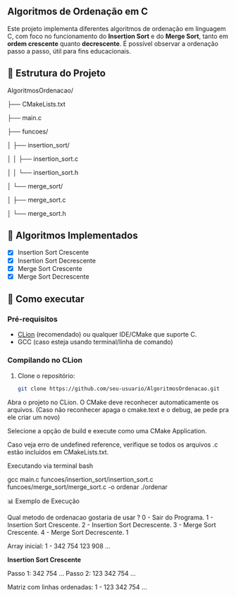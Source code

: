 ## Algoritmos de Ordenação em C

Este projeto implementa diferentes algoritmos de ordenação em linguagem C, com foco no funcionamento do **Insertion Sort** e do **Merge Sort**, tanto em **ordem crescente** quanto **decrescente**. É possível observar a ordenação passo a passo, útil para fins educacionais.

## 📁 Estrutura do Projeto

<p>AlgoritmosOrdenacao/</p>
<p>├── CMakeLists.txt </p>
<p>├── main.c</p>
<p>├── funcoes/</p>
<p>│ ├── insertion_sort/</p>
<p>│ │ ├── insertion_sort.c</p>
<p>│ │ └── insertion_sort.h</p>
<p>│ └── merge_sort/</p>
<p>│ ├── merge_sort.c</p>
<p>│ └── merge_sort.h</p>

## 🔧 Algoritmos Implementados

- [x] Insertion Sort Crescente
- [x] Insertion Sort Decrescente
- [x] Merge Sort Crescente
- [x] Merge Sort Decrescente

## 🚀 Como executar

### Pré-requisitos
- [CLion](https://www.jetbrains.com/clion/) (recomendado) ou qualquer IDE/CMake que suporte C.
- GCC (caso esteja usando terminal/linha de comando)

### Compilando no CLion

1. Clone o repositório:
   ```bash
   git clone https://github.com/seu-usuario/AlgoritmosOrdenacao.git
Abra o projeto no CLion. O CMake deve reconhecer automaticamente os arquivos. (Caso não reconhecer apaga o cmake.text e o debug, ae pede pra ele criar um novo)

Selecione a opção de build e execute como uma CMake Application.

Caso veja erro de undefined reference, verifique se todos os arquivos .c estão incluídos em CMakeLists.txt.

Executando via terminal
bash

gcc main.c funcoes/insertion_sort/insertion_sort.c funcoes/merge_sort/merge_sort.c -o ordenar
./ordenar

📊 Exemplo de Execução

Qual metodo de ordenacao gostaria de usar ?
0 - Sair do Programa.
1 - Insertion Sort Crescente.
2 - Insertion Sort Decrescente.
3 - Merge Sort Crescente.
4 - Merge Sort Decrescente.
1

Array inicial:
 1 -  342  754  123  908  ...

**Insertion Sort Crescente**

Passo 1: 342 754 ...
Passo 2: 123 342 754 ...

Matriz com linhas ordenadas:
 1 - 123 342 754 ...
